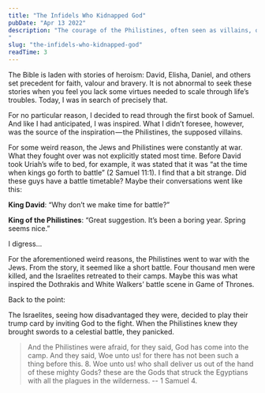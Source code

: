 ```yaml
---
title: "The Infidels Who Kidnapped God"
pubDate: "Apr 13 2022"
description: "The courage of the Philistines, often seen as villains, offers a surprising lesson in strength and resolve. This reflection on 1 Samuel shows how even unlikely figures can inspire us to face life’s battles with boldness, perspective, and a touch of humour when things fall apart.
"
slug: "the-infidels-who-kidnapped-god"
readTime: 3
---
```


The Bible is laden with stories of heroism: David, Elisha, Daniel, and others set precedent for faith, valour and bravery. It is not abnormal to seek these stories when you feel you lack some virtues needed to scale through life’s troubles. Today, I was in search of precisely that.  

For no particular reason, I decided to read through the first book of Samuel. And like I had anticipated, I was inspired. What I didn’t foresee, however, was the source of the inspiration — the Philistines, the supposed villains.

For some weird reason, the Jews and Philistines were constantly at war. What they fought over was not explicitly stated most time. Before David took Uriah’s wife to bed, for example, it was stated that it was “at the time when kings go forth to battle” (2 Samuel 11:1). I find that a bit strange. Did these guys have a battle timetable? Maybe their conversations went like this:

**King David**: “Why don’t we make time for battle?”

**King of the Philistines**: “Great suggestion. It’s been a boring year. Spring seems nice.”

I digress...  

For the aforementioned weird reasons, the Philistines went to war with the Jews. From the story, it seemed like a short battle. Four thousand men were killed, and the Israelites retreated to their camps. Maybe this was what inspired the Dothrakis and White Walkers’ battle scene in Game of Thrones.  

Back to the point:  

The Israelites, seeing how disadvantaged they were, decided to play their trump card by inviting God to the fight. When the Philistines knew they brought swords to a celestial battle, they panicked.  

> And the Philistines were afraid, for they said, God has come into the camp. And they said, Woe unto us! for there has not been such a thing before this.
> 8. Woe unto us! who shall deliver us out of the hand of these mighty Gods? these are the Gods that struck the Egyptians with all the plagues in the wilderness.
> -- 1 Samuel 4.  


